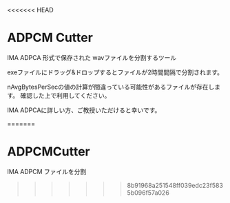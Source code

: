 <<<<<<< HEAD
# ADPCM Cutter

IMA ADPCA 形式で保存された wavファイルを分割するツール

exeファイルにドラッグ&ドロップするとファイルが2時間間隔で分割されます。

nAvgBytesPerSecの値の計算が間違っている可能性があるファイルが存在します。
確認した上で利用してください。

IMA ADPCAに詳しい方、ご教授いただけると幸いです。

=======
# ADPCMCutter
IMA ADPCM ファイルを分割
>>>>>>> 8b91968a251548ff039edc23f5835b096f57a026
